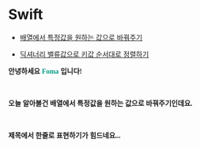 # Swift

 - [배열에서 특정값을 원하는 값으로 바꿔주기](https://fomaios.tistory.com/entry/Swift-%EB%B0%B0%EC%97%B4%EC%97%90%EC%84%9C-%ED%8A%B9%EC%A0%95%EA%B0%92%EC%9D%84-%EC%9B%90%ED%95%98%EB%8A%94-%EA%B0%92%EC%9C%BC%EB%A1%9C-%EB%B0%94%EA%BF%94%EC%A3%BC%EA%B8%B0Change-Specific-Values-to-Something-in-Array)   

 - [딕셔너리 밸류값으로 키값 순서대로 정렬하기](https://fomaios.tistory.com/entry/Swift-%EB%94%95%EC%85%94%EB%84%88%EB%A6%AC-%EB%B0%B8%EB%A5%98%EA%B0%92%EC%9C%BC%EB%A1%9C-%ED%82%A4%EA%B0%92-%EC%88%9C%EC%84%9C%EB%8C%80%EB%A1%9C-%EC%A0%95%EB%A0%AC%ED%95%98%EA%B8%B0Sort-Dictionary-keys-by-values?category=880473)  

<p><span style="font-family: 'Nanum Gothic';"><b>안녕하세요 <span style="color: #009a87;">Foma</span> 입니다!</b></span></p>
<p>&nbsp;</p>
<p><span style="font-family: 'Nanum Gothic';"><b>오늘 알아볼건 배열에서 특정값을 원하는 값으로 바꿔주기인데요.</b></span></p>
<p>&nbsp;</p>
<p><span style="font-family: 'Nanum Gothic';"><b>제목에서 한줄로 표현하기가 힘드네요...</b></span></p>

